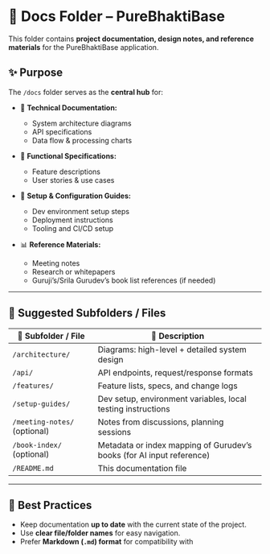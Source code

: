 # 📁 Docs Folder – PureBhaktiBase

This folder contains **project documentation, design notes, and reference materials** for the PureBhaktiBase application.

## ✨ Purpose

The `/docs` folder serves as the **central hub** for:

- 📝 **Technical Documentation:**
  - System architecture diagrams
  - API specifications
  - Data flow & processing charts

- 📖 **Functional Specifications:**
  - Feature descriptions
  - User stories & use cases

- 🔧 **Setup & Configuration Guides:**
  - Dev environment setup steps
  - Deployment instructions
  - Tooling and CI/CD setup

- 📊 **Reference Materials:**
  - Meeting notes
  - Research or whitepapers
  - Guruji’s/Srila Gurudev’s book list references (if needed)

---

## 📑 Suggested Subfolders / Files

| 📁 **Subfolder / File**       | 📄 **Description**                                                  |
|------------------------------|----------------------------------------------------------------------|
| `/architecture/`             | Diagrams: high-level + detailed system design                        |
| `/api/`                      | API endpoints, request/response formats                              |
| `/features/`                 | Feature lists, specs, and change logs                                |
| `/setup-guides/`             | Dev setup, environment variables, local testing instructions         |
| `/meeting-notes/` (optional) | Notes from discussions, planning sessions                            |
| `/book-index/` (optional)    | Metadata or index mapping of Gurudev’s books (for AI input reference)|
| `/README.md`                 | This documentation file                                              |

---

## 🚀 Best Practices

- Keep documentation **up to date** with the current state of the project.
- Use **clear file/folder names** for easy navigation.
- Prefer **Markdown (`.md`) format** for compatibility with
